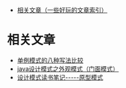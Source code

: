 - [相关文章（一些好玩的文章索引）](#相关文章：)
# 相关文章
- [单例模式的八种写法比较](https://www.cnblogs.com/zhaoyan001/p/6365064.html)
- [java设计模式之外观模式（门面模式）](https://www.cnblogs.com/lthIU/p/5860607.html)
- [设计模式读书笔记-----原型模式](https://www.cnblogs.com/chenssy/p/3313339.html)